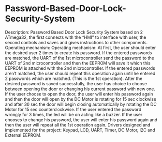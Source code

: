 # Password-Based-Door-Lock-Security-System
Description: Password Based Door Lock Security System based on 2 ATmega32, the first connects with the “HMI” to interface with user, the second controls and saves and gives instructions to other components.  Operating mechanism: Operating mechanism: At first, the user should enter the desired user 2 times to create his password. If the entered passwords are matched, the UART of the 1st microcontroller send the password to the UART of 2nd microcontroller and then the EEPROM will save it which this EEPROM is attached with the 2nd microcontroller. If the entered passwords aren’t matched, the user should repeat this operation again until he entered 2 passwords which are matched. (This is the 1st operation).  After the desired password is saved successfully, the user has choice to choose between opening the door or changing his current password with new one. If the user choose to open the door, the user will enter his password again and then the door will open by the DC Motor is rotating for 15 sec clockwise and after 30 sec the door will begin closing automatically by rotating the DC Motor for 15 sec counterclockwise. If the user entered the password wrongly for 3 times, the led will be on acting like a buzzer. If the user chooses to change his password, the user will enter his password again and then the user will repeat all the 1st operation again.  Drivers designed and implemented for the project: Keypad, LCD, UART, Timer, DC Motor, I2C and External EEPROM.
